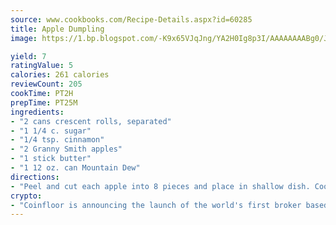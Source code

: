 ```yaml
---
source: www.cookbooks.com/Recipe-Details.aspx?id=60285
title: Apple Dumpling
image: https://1.bp.blogspot.com/-K9x65VJqJng/YA2H0Ig8p3I/AAAAAAAABg0/JRKr7ZzesxofwlGw6YudXad_aQn9BD52QCLcBGAsYHQ/s299/2.png

yield: 7
ratingValue: 5
calories: 261 calories
reviewCount: 205
cookTime: PT2H
prepTime: PT25M
ingredients:
- "2 cans crescent rolls, separated"
- "1 1/4 c. sugar"
- "1/4 tsp. cinnamon"
- "2 Granny Smith apples"
- "1 stick butter"
- "1 12 oz. can Mountain Dew"
directions:
- "Peel and cut each apple into 8 pieces and place in shallow dish. Cook in microwave for 1 minute. Wrap each piece of apple in a crescent roll. Place in greased 9 x 13 pan."
crypto:
- "Coinfloor is announcing the launch of the world's first broker based bitcoin marketplace."
---
```

